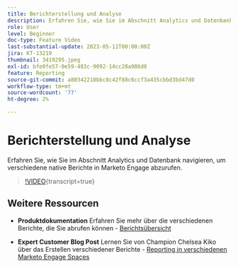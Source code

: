 ```yaml
---
title: Berichterstellung und Analyse
description: Erfahren Sie, wie Sie im Abschnitt Analytics und Datenbank navigieren, um verschiedene native Berichte in Marketo Engage abzurufen.
role: User
level: Beginner
doc-type: Feature Video
last-substantial-update: 2023-05-11T00:00:00Z
jira: KT-13219
thumbnail: 3419295.jpeg
exl-id: bfe0fe57-0e59-483c-9092-14cc28a986d8
feature: Reporting
source-git-commit: a80342218bbc8c42f88c6ccf3a435cbbd3bd47d0
workflow-type: tm+mt
source-wordcount: '77'
ht-degree: 2%

---
```


# Berichterstellung und Analyse

Erfahren Sie, wie Sie im Abschnitt Analytics und Datenbank navigieren, um verschiedene native Berichte in Marketo Engage abzurufen.

>[!VIDEO](https://video.tv.adobe.com/v/3419295/?learn=on){transcript=true}

## Weitere Ressourcen

* **Produktdokumentation**
Erfahren Sie mehr über die verschiedenen Berichte, die Sie abrufen können - [Berichtsübersicht](https://experienceleague.adobe.com/docs/marketo/using/product-docs/reporting/reporting-overview.html?lang=en&amp;sdid=M7K4SLTS&amp;mv=email&amp;mv2=instreml)

* **Expert Customer Blog Post**
Lernen Sie von Champion Chelsea Kiko über das Erstellen verschiedener Berichte - [Reporting in verschiedenen Marketo Engage Spaces](https://nation.marketo.com/t5/product-blogs/how-marketo-champion-chelsea-kiko-reports-in-various-marketo/ba-p/242627)

